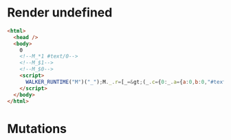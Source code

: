# Render undefined
```html
<html>
  <head />
  <body>
    0
    <!--M_*1 #text/0-->
    <!--M_$1-->
    <!--M_$0-->
    <script>
      WALKER_RUNTIME("M")("_");M._.r=[_=&gt;(_.c={0:_.a={a:0,b:0,"#text/0!":_.b={}},1:_.b},_.b._=_.a,_.c),0]
    </script>
  </body>
</html>
```

# Mutations
```

```
